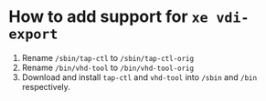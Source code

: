 # How to add support for `xe vdi-export`

1. Rename `/sbin/tap-ctl` to `/sbin/tap-ctl-orig`
2. Rename `/bin/vhd-tool` to `/bin/vhd-tool-orig`
3. Download and install `tap-ctl` and `vhd-tool` into `/sbin` and `/bin` respectively.